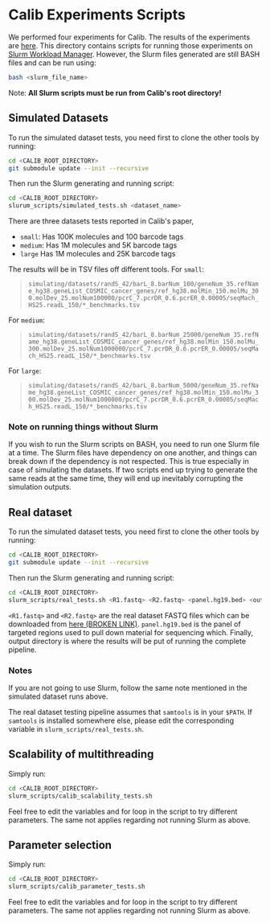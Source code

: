 # Calib Experiments Scripts
We performed four experiments for Calib. The results of the experiments are [here](../experiments/). This directory contains scripts for running those experiments on [Slurm Workload Manager](https://slurm.schedmd.com/). However, the Slurm files generated are still BASH files and can be run using:

```bash
bash <slurm_file_name>
```

Note: **All Slurm scripts must be run from Calib's root directory!**

## Simulated Datasets

To run the simulated dataset tests, you need first to clone the other tools by running:

```bash
cd <CALIB_ROOT_DIRECTORY>
git submodule update --init --recursive
```

Then run the Slurm generating and running script:

```bash
cd <CALIB_ROOT_DIRECTORY>
slurum_scripts/simulated_tests.sh <dataset_name>
```

There are three datasets tests reported in Calib's paper, 

- `small`: Has 100K molecules and 100 barcode tags
- `medium`: Has 1M molecules and 5K barcode tags
- `large` Has 1M molecules and 25K barcode tags

The results will be in TSV files off different tools. For `small`:

> `simulating/datasets/randS_42/barL_8.barNum_100/geneNum_35.refName_hg38.geneList_COSMIC_cancer_genes/ref_hg38.molMin_150.molMu_300.molDev_25.molNum100000/pcrC_7.pcrDR_0.6.pcrER_0.00005/seqMach_HS25.readL_150/*_benchmarks.tsv`

For `medium`:

> `simulating/datasets/randS_42/barL_8.barNum_25000/geneNum_35.refName_hg38.geneList_COSMIC_cancer_genes/ref_hg38.molMin_150.molMu_300.molDev_25.molNum1000000/pcrC_7.pcrDR_0.6.pcrER_0.00005/seqMach_HS25.readL_150/*_benchmarks.tsv`

For `large`:

> `simulating/datasets/randS_42/barL_8.barNum_5000/geneNum_35.refName_hg38.geneList_COSMIC_cancer_genes/ref_hg38.molMin_150.molMu_300.molDev_25.molNum1000000/pcrC_7.pcrDR_0.6.pcrER_0.00005/seqMach_HS25.readL_150/*_benchmarks.tsv`

### Note on running things without Slurm

If you wish to run the Slurm scripts on BASH, you need to run one Slurm file at a time. The Slurm files have dependency on one another, and things can break down if the dependency is not respected. This is true especially in case of simulating the datasets. If two scripts end up trying to generate the same reads at the same time, they will end up inevitably corrupting the simulation outputs.

## Real dataset

To run the simulated dataset tests, you need first to clone the other tools by running:

```bash
cd <CALIB_ROOT_DIRECTORY>
git submodule update --init --recursive
```

Then run the Slurm generating and running script:

```bash
cd <CALIB_ROOT_DIRECTORY>
slurm_scripts/real_tests.sh <R1.fastq> <R2.fastq> <panel.hg19.bed> <output_directory>
```

`<R1.fastq>` and `<R2.fastq>` are the real dataset FASTQ files which can be downloaded from [here (BROKEN LINK)]().
`panel.hg19.bed` is the panel of targeted regions used to pull down material for sequencing which.
Finally, output directory is where the results will be put of running the complete pipeline.

### Notes

If you are not going to use Slurm, follow the same note mentioned in the simulated dataset runs above.

The real dataset testing pipeline assumes that `samtools` is in your `$PATH`. If `samtools` is installed somewhere else, please edit the corresponding variable in `slurm_scripts/real_tests.sh`.

## Scalability of multithreading

Simply run:

```bash
cd <CALIB_ROOT_DIRECTORY>
slurm_scripts/calib_scalability_tests.sh
```

Feel free to edit the variables and for loop in the script to try different parameters. The same not applies regarding not running Slurm as above.

## Parameter selection

Simply run:

```bash
cd <CALIB_ROOT_DIRECTORY>
slurm_scripts/calib_parameter_tests.sh
```

Feel free to edit the variables and for loop in the script to try different parameters. The same not applies regarding not running Slurm as above.
